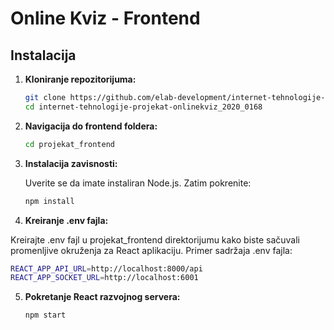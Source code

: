 # Online Kviz - Frontend

## Instalacija

1. **Kloniranje repozitorijuma:**

   ```bash
   git clone https://github.com/elab-development/internet-tehnologije-projekat-onlinekviz_2020_0168.git
   cd internet-tehnologije-projekat-onlinekviz_2020_0168
   ```


2. **Navigacija do frontend foldera:**

   ```bash
   cd projekat_frontend
   ```

3. **Instalacija zavisnosti:**

   Uverite se da imate instaliran Node.js. Zatim pokrenite:

   ```bash
   npm install
   ```
4. **Kreiranje .env fajla:**

Kreirajte .env fajl u projekat_frontend direktorijumu kako biste sačuvali promenljive okruženja za React aplikaciju.
Primer sadržaja .env fajla:

   ```bash
REACT_APP_API_URL=http://localhost:8000/api
REACT_APP_SOCKET_URL=http://localhost:6001
   ```   
   
5. **Pokretanje React razvojnog servera:**

   ```bash
   npm start
   ```



